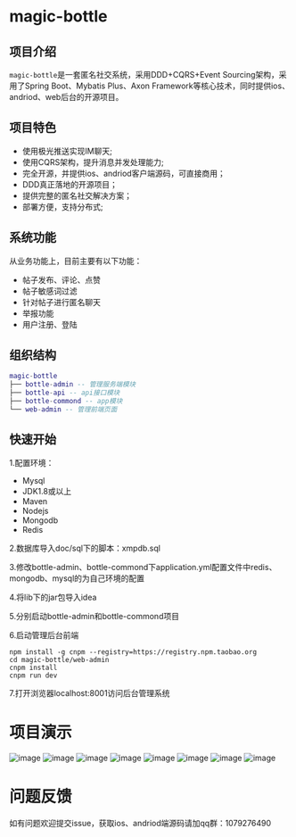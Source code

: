 # magic-bottle

## 项目介绍
`magic-bottle`是一套匿名社交系统，采用DDD+CQRS+Event Sourcing架构，采用了Spring Boot、Mybatis Plus、Axon Framework等核心技术，同时提供ios、andriod、web后台的开源项目。

## 项目特色
- 使用极光推送实现IM聊天;
- 使用CQRS架构，提升消息并发处理能力;
- 完全开源，并提供ios、andriod客户端源码，可直接商用；
- DDD真正落地的开源项目；
- 提供完整的匿名社交解决方案；
- 部署方便，支持分布式;

## 系统功能
从业务功能上，目前主要有以下功能：
- 帖子发布、评论、点赞
- 帖子敏感词过滤
- 针对帖子进行匿名聊天
- 举报功能
- 用户注册、登陆


## 组织结构

``` lua
magic-bottle
├── bottle-admin -- 管理服务端模块
├── bottle-api -- api接口模块
├── bottle-commond -- app模块
└── web-admin -- 管理前端页面
```

## 快速开始
1.配置环境：
- Mysql
- JDK1.8或以上
- Maven
- Nodejs
- Mongodb
- Redis

2.数据库导入doc/sql下的脚本：xmpdb.sql

3.修改bottle-admin、bottle-commond下application.yml配置文件中redis、mongodb、mysql的为自己环境的配置

4.将lib下的jar包导入idea

5.分别启动bottle-admin和bottle-commond项目


6.启动管理后台前端
```
npm install -g cnpm --registry=https://registry.npm.taobao.org
cd magic-bottle/web-admin
cnpm install
cnpm run dev
```
7.打开浏览器localhost:8001访问后台管理系统

# 项目演示
![image](./doc/img/0.jpg)
![image](./doc/img/1.jpg)
![image](./doc/img/2.jpg)
![image](./doc/img/3.jpg)
![image](./doc/img/4.jpg)
![image](./doc/img/5.jpg)
![image](./doc/img/6.jpg)
![image](./doc/img/7.jpg)



# 问题反馈

如有问题欢迎提交issue，获取ios、andriod端源码请加qq群：1079276490

